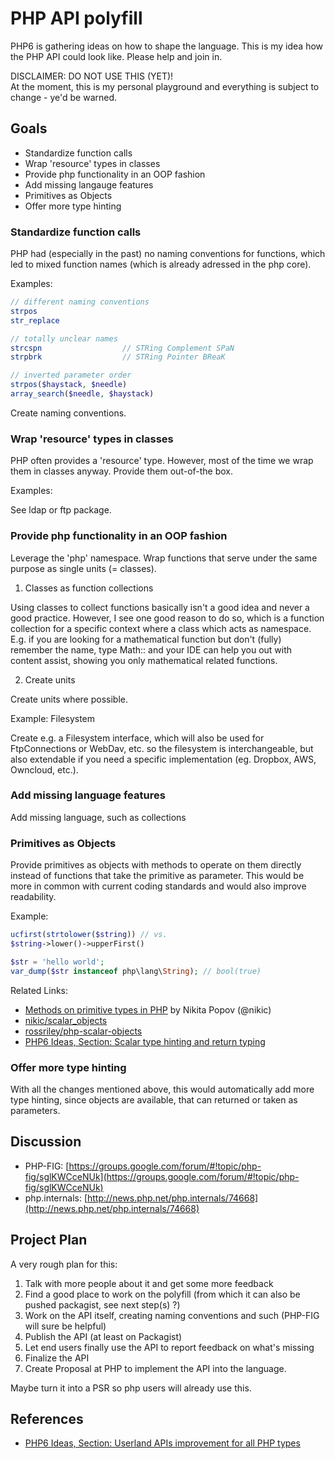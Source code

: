 # PHP API polyfill

PHP6 is gathering ideas on how to shape the language. This is my idea how the PHP API could look like. Please help and join in. 

DISCLAIMER: DO NOT USE THIS (YET)!<br>
At the moment, this is my personal playground and everything is subject to change - ye'd be warned.

## Goals

- Standardize function calls
- Wrap 'resource' types in classes
- Provide php functionality in an OOP fashion
- Add missing langauge features
- Primitives as Objects
- Offer more type hinting

### Standardize function calls

PHP had (especially in the past) no naming conventions for functions, which led to mixed function names (which is already adressed in the php core).

Examples:

```php
// different naming conventions
strpos
str_replace

// totally unclear names
strcspn                  // STRing Complement SPaN
strpbrk                  // STRing Pointer BReaK

// inverted parameter order
strpos($haystack, $needle)
array_search($needle, $haystack)
```

Create naming conventions.

### Wrap 'resource' types in classes

PHP often provides a 'resource' type. However, most of the time we wrap them in classes anyway. Provide them out-of-the box.

Examples:

See ldap or ftp package.

### Provide php functionality in an OOP fashion

Leverage the 'php' namespace. Wrap functions that serve under the same purpose as single units (= classes).

1) Classes as function collections

Using classes to collect functions basically isn't a good idea and never a good practice. However, I see one good reason to do so, which is a function collection for a specific context where a class which acts as namespace. E.g. if you are looking for a mathematical function but don't (fully) remember the name, type Math:: and your IDE can help you out with content assist, showing you only mathematical related functions.

2) Create units

Create units where possible. 

Example: Filesystem

Create e.g. a Filesystem interface, which will also be used for FtpConnections or WebDav, etc. so the filesystem is interchangeable, but also extendable if you need a specific implementation (eg. Dropbox, AWS, Owncloud, etc.).

### Add missing language features

Add missing language, such as collections

### Primitives as Objects

Provide primitives as objects with methods to operate on them directly instead of functions that take the primitive as parameter. This would be more in common with current coding standards and would also improve readability.

Example:

```php
ucfirst(strtolower($string)) // vs.
$string->lower()->upperFirst()
```

```php
$str = 'hello world';
var_dump($str instanceof php\lang\String); // bool(true)
```

Related Links:

- [Methods on primitive types in PHP](https://nikic.github.io/2014/03/14/Methods-on-primitive-types-in-PHP.html) by Nikita Popov (@nikic)
- [nikic/scalar_objects](https://github.com/nikic/scalar_objects)
- [rossriley/php-scalar-objects](https://github.com/rossriley/php-scalar-objects)
- [PHP6 Ideas, Section: Scalar type hinting and return typing](https://wiki.php.net/ideas/php6#scalar_type_hinting_and_return_typing)

### Offer more type hinting

With all the changes mentioned above, this would automatically add more type hinting, since objects are available, that can returned or taken as parameters.

## Discussion

- PHP-FIG: [https://groups.google.com/forum/#!topic/php-fig/sglKWCceNUk](https://groups.google.com/forum/#!topic/php-fig/sglKWCceNUk)
- php.internals: [http://news.php.net/php.internals/74668](http://news.php.net/php.internals/74668)

## Project Plan

A very rough plan for this:

1. Talk with more people about it and get some more feedback
2. Find a good place to work on the polyfill (from which it can also be pushed packagist, see next step(s) ?)
3. Work on the API itself, creating naming conventions and such (PHP-FIG will sure be helpful)
4. Publish the API (at least on Packagist)
5. Let end users finally use the API to report feedback on what's missing
6. Finalize the API
7. Create Proposal at PHP to implement the API into the language.

Maybe turn it into a PSR so php users will already use this.

## References
- [PHP6 Ideas, Section: Userland APIs improvement for all PHP types](https://wiki.php.net/ideas/php6#userland_apis_improvement_for_all_php_types)